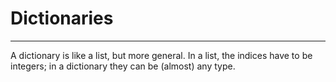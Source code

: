 # Dictionaries
---

A dictionary is like a list, but more general. In a list, the indices have to be integers; in a dictionary they can be (almost) any type.

